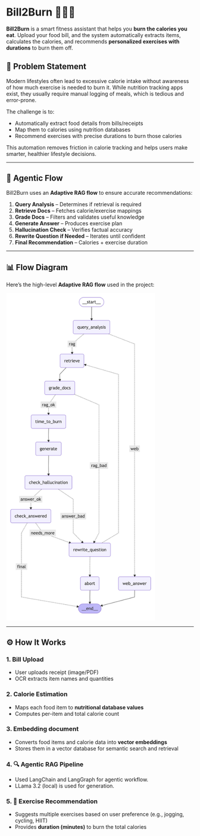 # Bill2Burn 🧾🔥🏃

**Bill2Burn** is a smart fitness assistant that helps you **burn the calories you eat**. 
Upload your food bill, and the system automatically extracts items, calculates the calories, and recommends **personalized exercises with durations** to burn them off.

## 🧩 Problem Statement

Modern lifestyles often lead to excessive calorie intake without awareness of how much exercise is needed to burn it.
While nutrition tracking apps exist, they usually require manual logging of meals, which is tedious and error-prone.

The challenge is to:

- Automatically extract food details from bills/receipts
- Map them to calories using nutrition databases
- Recommend exercises with precise durations to burn those calories

This automation removes friction in calorie tracking and helps users make smarter, healthier lifestyle decisions.

---

## 🧠 Agentic Flow  

Bill2Burn uses an **Adaptive RAG flow** to ensure accurate recommendations:  

1. **Query Analysis** – Determines if retrieval is required  
2. **Retrieve Docs** – Fetches calorie/exercise mappings  
3. **Grade Docs** – Filters and validates useful knowledge  
4. **Generate Answer** – Produces exercise plan  
5. **Hallucination Check** – Verifies factual accuracy  
6. **Rewrite Question if Needed** – Iterates until confident  
7. **Final Recommendation** – Calories + exercise duration

---

## 📊 Flow Diagram  

Here’s the high-level **Adaptive RAG flow** used in the project:  

<img src="https://github.com/Ashutosh2613/bill2burn/blob/main/graph.png" alt="Agentic Flow" width="400"/>

---

## ⚙️ How It Works

### 1. Bill Upload
- User uploads receipt (image/PDF)  
- OCR extracts item names and quantities  

### 2. Calorie Estimation
- Maps each food item to **nutritional database values**  
- Computes per-item and total calorie count

### 3. Embedding document
- Converts food items and calorie data into **vector embeddings**  
- Stores them in a vector database for semantic search and retrieval  

### 4. 🔍 Agentic RAG Pipeline
- Used LangChain and LangGraph for agentic workflow.
- LLama 3.2 (local) is used for generation.

### 5. 🏃 Exercise Recommendation
- Suggests multiple exercises based on user preference (e.g., jogging, cycling, HIIT)  
- Provides **duration (minutes)** to burn the total calories  
